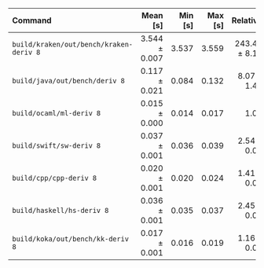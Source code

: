 | Command | Mean [s] | Min [s] | Max [s] | Relative |
|:---|---:|---:|---:|---:|
| `build/kraken/out/bench/kraken-deriv 8` | 3.544 ± 0.007 | 3.537 | 3.559 | 243.49 ± 8.16 |
| `build/java/out/bench/deriv 8` | 0.117 ± 0.021 | 0.084 | 0.132 | 8.07 ± 1.44 |
| `build/ocaml/ml-deriv 8` | 0.015 ± 0.000 | 0.014 | 0.017 | 1.00 |
| `build/swift/sw-deriv 8` | 0.037 ± 0.001 | 0.036 | 0.039 | 2.54 ± 0.09 |
| `build/cpp/cpp-deriv 8` | 0.020 ± 0.001 | 0.020 | 0.024 | 1.41 ± 0.06 |
| `build/haskell/hs-deriv 8` | 0.036 ± 0.001 | 0.035 | 0.037 | 2.45 ± 0.09 |
| `build/koka/out/bench/kk-deriv 8` | 0.017 ± 0.001 | 0.016 | 0.019 | 1.16 ± 0.06 |

